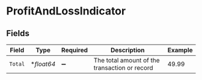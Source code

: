 # ProfitAndLossIndicator


## Fields

| Field                                         | Type                                          | Required                                      | Description                                   | Example                                       |
| --------------------------------------------- | --------------------------------------------- | --------------------------------------------- | --------------------------------------------- | --------------------------------------------- |
| `Total`                                       | **float64*                                    | :heavy_minus_sign:                            | The total amount of the transaction or record | 49.99                                         |